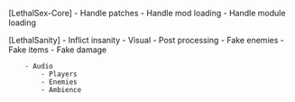 [LethalSex-Core]
	- Handle patches
	- Handle mod loading
		- Handle module loading

[LethalSanity]
	- Inflict insanity
		- Visual
			- Post processing
			- Fake enemies
			- Fake items
			- Fake damage

		- Audio
			- Players
			- Enemies
			- Ambience